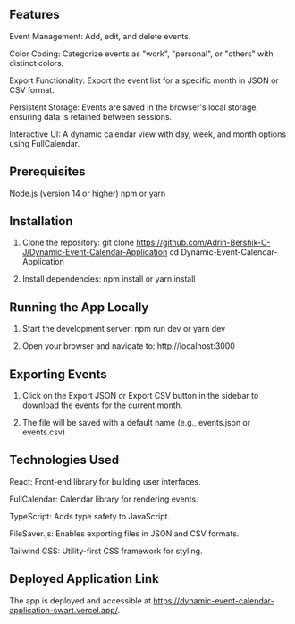 ## Features

Event Management: Add, edit, and delete events.

Color Coding: Categorize events as "work", "personal", or "others" with distinct colors.

Export Functionality: Export the event list for a specific month in JSON or CSV format.

Persistent Storage: Events are saved in the browser's local storage, ensuring data is retained between sessions.

Interactive UI: A dynamic calendar view with day, week, and month options using FullCalendar.

## Prerequisites

Node.js (version 14 or higher)
npm or yarn

## Installation

1. Clone the repository:
   git clone https://github.com/Adrin-Bershik-C-J/Dynamic-Event-Calendar-Application
   cd Dynamic-Event-Calendar-Application

2. Install dependencies:
   npm install
   or
   yarn install

## Running the App Locally

1. Start the development server:
   npm run dev
   or
   yarn dev

2. Open your browser and navigate to:
   http://localhost:3000

## Exporting Events

1. Click on the Export JSON or Export CSV button in the sidebar to download the events for the current month.

2. The file will be saved with a default name (e.g., events.json or events.csv)

## Technologies Used

React: Front-end library for building user interfaces.

FullCalendar: Calendar library for rendering events.

TypeScript: Adds type safety to JavaScript.

FileSaver.js: Enables exporting files in JSON and CSV formats.

Tailwind CSS: Utility-first CSS framework for styling.

## Deployed Application Link

The app is deployed and accessible at https://dynamic-event-calendar-application-swart.vercel.app/.
